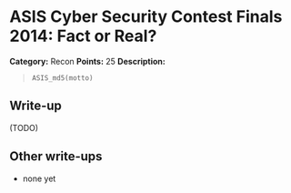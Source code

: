 # ASIS Cyber Security Contest Finals 2014: Fact or Real?

**Category:** Recon
**Points:** 25
**Description:**

> `ASIS_md5(motto)`

## Write-up

(TODO)

## Other write-ups

* none yet
